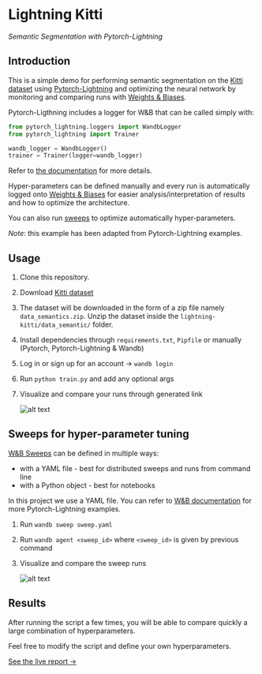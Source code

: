# Lightning Kitti

*Semantic Segmentation with Pytorch-Lightning*

## Introduction

This is a simple demo for performing semantic segmentation on the [Kitti dataset](http://www.cvlibs.net/datasets/kitti/eval_semseg.php) using [Pytorch-Lightning](https://pytorch-lightning.readthedocs.io/) and optimizing the neural network by monitoring and comparing runs with [Weights & Biases](https://docs.wandb.com/).

Pytorch-Ligthning includes a logger for W&B that can be called simply with:

```python
from pytorch_lightning.loggers import WandbLogger
from pytorch_lightning import Trainer

wandb_logger = WandbLogger()
trainer = Trainer(logger=wandb_logger)
```

Refer to [the documentation](https://docs.wandb.com/library/frameworks/pytorch/lightning) for more details.

Hyper-parameters can be defined manually and every run is automatically logged onto [Weights & Biases](https://www.wandb.com/) for easier analysis/interpretation of results and how to optimize the architecture.

You can also run [sweeps](https://docs.wandb.com/sweeps/) to optimize automatically hyper-parameters.

*Note*: this example has been adapted from Pytorch-Lightning examples.

## Usage

1. Clone this repository.
2. Download [Kitti dataset](http://www.cvlibs.net/datasets/kitti/eval_semseg.php)
3. The dataset will be downloaded in the form of a zip file namely `data_semantics.zip`. Unzip the dataset inside the `lightning-kitti/data_semantic/` folder.
4. Install dependencies through `requirements.txt`, `Pipfile` or manually (Pytorch, Pytorch-Lightning & Wandb)
5. Log in or sign up for an account -> `wandb login`
6. Run `python train.py` and add any optional args
7. Visualize and compare your runs through generated link

   ![alt text](imgs/results.png)

## Sweeps for hyper-parameter tuning

[W&B Sweeps](https://docs.wandb.com/sweeps/) can be defined in multiple ways:

* with a YAML file - best for distributed sweeps and runs from command line
* with a Python object - best for notebooks

In this project we use a YAML file. You can refer to [W&B documentation](https://docs.wandb.com/library/integrations/lightning) for more Pytorch-Lightning examples.

1. Run `wandb sweep sweep.yaml`
2. Run `wandb agent <sweep_id>` where `<sweep_id>` is given by previous command
3. Visualize and compare the sweep runs

   ![alt text](imgs/sweep.png)

## Results

After running the script a few times, you will be able to compare quickly a large combination of hyperparameters.

Feel free to modify the script and define your own hyperparameters.

[See the live report → ](https://app.wandb.ai/borisd13/lightning-kitti/reports/Lightning-Kitti--Vmlldzo3MTcyMw)
